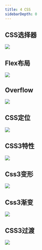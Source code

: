 ```yaml
---
title: 4 CSS
sidebarDepth: 0
---
```

 

## CSS选择器
![](https://s.poetries.work/uploads/2022/07/67b88a7832e79f54.png)

## Flex布局
![](https://s.poetries.work/mindmap/css/flex%E5%B8%83%E5%B1%80%E5%B0%8F%E7%BB%93.webp)

## Overflow
![](https://s.poetries.work/uploads/2022/07/463f736a927075aa.png)

## CSS定位
![](https://s.poetries.work/uploads/2022/07/89abff18c61395a7.png)

## CSS3特性
![](https://s.poetries.work/uploads/2022/07/63777e947dd71680.png)

## Css3变形
![](https://s.poetries.work/uploads/2022/07/23a6350b40f5654e.png)
## Css3渐变
![](https://s.poetries.work/mindmap/css/css3%E6%B8%90%E5%8F%98.png)

## CSS3过渡
![](https://s.poetries.work/uploads/2022/07/59fcfdcf659f89ee.png)





